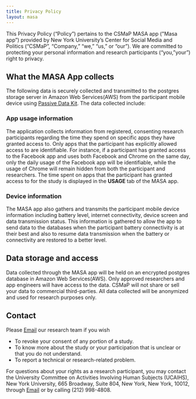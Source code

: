 ```yaml
---
title: Privacy Policy
layout: masa
---
```

This Privacy Policy (“Policy”) pertains to the CSMaP MASA app ("Masa app”) provided by New York University’s Center for Social Media and Politics (“CSMaP”, “Company,” “we,” “us,” or “our”). We are committed to protecting your personal information and research participants (“you,”your”) right to privacy.

## What the MASA App collects
The following data is securely collected and transmitted to the postgres storage server in Amazon Web Services(AWS) from the participant mobile device using [Passive Data Kit](https://passivedatakit.org). The data collected include: 

### App usage information
The application collects information from registered, consenting research participants regarding the time they spend on specific apps they have granted access to. Only apps that the participant has explicitly allowed access to are identifiable. For instance, if a participant has granted access to the Facebook app and uses both Facebook and Chrome on the same day, only the daily usage of the Facebook app will be identifiable, while the usage of Chrome will remain hidden from both the participant and researchers. The time spent on apps that the participant has granted access to for the study is displayed in the **USAGE** tab of the MASA app.

### Device information
The MASA app also gathers and transmits the participant mobile device information including battery level, internet connectivity, device screen and data transmission status. This information is gathered to allow the app to send data to the databases when the participant battery connectivity is at their best and also to resume data transmission when the battery or connectivity are restored to a better level.  

## Data storage and access
Data collected through the MASA app will be held on an encrypted postgres database in Amazon Web Services(AWS). Only approved researchers and app engineers will have access to the data. CSMaP will not share or sell your data to commercial third-parties. All data collected will be anonymized and used for research purposes only. 

## Contact 
Please <a href="mailto:globalsocialmediastudy@gmail.com ">Email</a> our research team if you wish 
* To revoke your consent of any portion of a study.
* To know more about the study or your participation that is unclear or that you do not understand. 
* To report a technical or research-related problem.

For questions about your rights as a research participant, you may contact the University Committee on Activities Involving Human Subjects (UCAIHS), New York University, 665 Broadway, Suite 804, New York, New York, 10012, through <a href="mailto:ask.humansubjects@nyu.edu">Email</a> or by calling (212) 998-4808.
